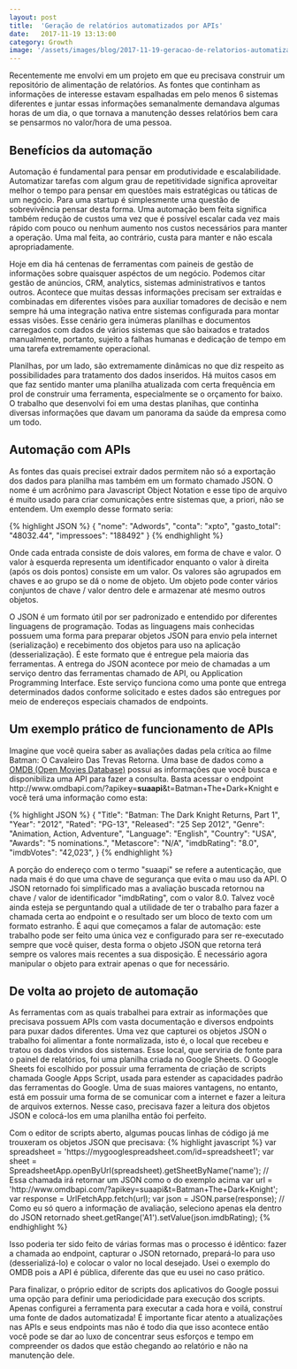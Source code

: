 ```yaml
---
layout: post
title:  'Geração de relatórios automatizados por APIs'
date:   2017-11-19 13:13:00
category: Growth
image: '/assets/images/blog/2017-11-19-geracao-de-relatorios-automatizados-por-apis-featured.jpg'
---
```


<p>Recentemente me envolvi em um projeto em que eu precisava construir um repositório de alimentação de relatórios. As fontes que continham as informações de interesse estavam espalhadas em pelo menos 6 sistemas diferentes e juntar essas informações semanalmente demandava algumas horas de um dia, o que tornava a manutenção desses relatórios bem cara se pensarmos no valor/hora de uma pessoa.</p>

<!--more-->

## Benefícios da automação

<p>Automação é fundamental para pensar em produtividade e escalabilidade. Automatizar tarefas com algum grau de repetitividade significa aproveitar melhor o tempo para pensar em questões mais estratégicas ou táticas de um negócio. Para uma startup é simplesmente uma questão de sobrevivência pensar desta forma. Uma automação bem feita significa também redução de custos uma vez que é possível escalar cada vez mais rápido com pouco ou nenhum aumento nos custos necessários para manter a operação. Uma mal feita, ao contrário, custa para manter e não escala apropriadamente.</p>

<p>Hoje em dia há centenas de ferramentas com paineis de gestão de informações sobre quaisquer aspéctos de um negócio. Podemos citar gestão de anúncios, CRM, analytics, sistemas administrativos e tantos outros. Acontece que muitas dessas informações precisam ser extraídas e combinadas em diferentes visões para auxiliar tomadores de decisão e nem sempre há uma integração nativa entre sistemas configurada para montar essas visões. Esse cenário gera inúmeras planilhas e documentos carregados com dados de vários sistemas que são baixados e tratados manualmente, portanto, sujeito a falhas humanas e dedicação de tempo em uma tarefa extremamente operacional.</p>

<p>Planilhas, por um lado, são extremamente dinâmicas no que diz respeito as possibilidades para tratamento dos dados inseridos. Há muitos casos em que faz sentido manter uma planilha atualizada com certa frequência em prol de construir uma ferramenta, especialmente se o orçamento for baixo. O trabalho que desenvolvi foi em uma destas planihas, que continha diversas informações que davam um panorama da saúde da empresa como um todo.</p>

## Automação com APIs

<p>As fontes das quais precisei extrair dados permitem não só a exportação dos dados para planilha mas também em um formato chamado JSON. O nome é um acrônimo para Javascript Object Notation e esse tipo de arquivo é muito usado para criar comunicações entre sistemas que, a priori, não se entendem. Um exemplo desse formato seria:

{% highlight JSON %}
{
  "nome": "Adwords",
  "conta": "xpto",
  "gasto_total": "48032.44",
  "impressoes": "188492"
}
{% endhighlight %}

Onde cada entrada consiste de dois valores, em forma de chave e valor. O valor à esquerda representa um identificador enquanto o valor à direita (após os dois pontos) consiste em um valor. Os valores são agrupados em chaves e ao grupo se dá o nome de objeto. Um objeto pode conter vários conjuntos de chave / valor dentro dele e armazenar até mesmo outros objetos.</p>

<p>O JSON é um formato útil por ser padronizado e entendido por diferentes linguagens de programação. Todas as linguagens mais conhecidas possuem uma forma para preparar objetos JSON para envio pela internet (serialização) e recebimento dos objetos para uso na aplicação (desserialização). É este formato que é entregue pela maioria das ferramentas. A entrega do JSON acontece por meio de chamadas a um serviço dentro das ferramentas chamado de API, ou Application Programming Interface. Este serviço funciona como uma ponte que entrega determinados dados conforme solicitado e estes dados são entregues por meio de endereços especiais chamados de endpoints. </p>

<h2>Um exemplo prático de funcionamento de APIs</h2>

<p>Imagine que você queira saber as avaliações dadas pela crítica ao filme Batman: O Cavaleiro Das Trevas Retorna. Uma base de dados como a <a href="http://www.omdbapi.com/" target="\_blank">OMDB (Open Movies Database)</a> possui as informações que você busca e disponibiliza uma API para fazer a consulta. Basta acessar o endpoint http://www.omdbapi.com/?apikey=<strong>suaapi</strong>&t=Batman+The+Dark+Knight e você terá uma informação como esta:

{% highlight JSON %}
{
  "Title": "Batman: The Dark Knight Returns, Part 1",
  "Year": "2012",
  "Rated": "PG-13",
  "Released": "25 Sep 2012",
  "Genre": "Animation, Action, Adventure",
  "Language": "English",
  "Country": "USA",
  "Awards": "5 nominations.",
  "Metascore": "N/A",
  "imdbRating": "8.0",
  "imdbVotes": "42,023",
}
{% endhighlight %}

A porção do endereço com o termo "suaapi" se refere a autenticação, que nada mais é do que uma chave de segurança que evita o mau uso da API. O JSON retornado foi simplificado mas a avaliação buscada retornou na chave / valor de identificador "imdbRating", com o valor 8.0. Talvez você ainda esteja se perguntando qual a utilidade de ter o trabalho para fazer a chamada certa ao endpoint e o resultado ser um bloco de texto com um formato estranho. É aqui que começamos a falar de automação: este trabalho pode ser feito uma única vez e configurado para ser re-executado sempre que você quiser, desta forma o objeto JSON que retorna terá sempre os valores mais recentes a sua disposição. É necessário agora manipular o objeto para extrair apenas o que for necessário.</p>

## De volta ao projeto de automação

<p>As ferramentas com as quais trabalhei para extrair as informações que precisava possuem APIs com vasta documentação e diversos endpoints para puxar dados diferentes. Uma vez que capturei os objetos JSON o trabalho foi alimentar a fonte normalizada, isto é, o local que recebeu e tratou os dados vindos dos sistemas. Esse local, que serviria de fonte para o painel de relatórios, foi uma planilha criada no Google Sheets. O Google Sheets foi escolhido por possuir uma ferramenta de criação de scripts chamada Google Apps Script, usada para estender as capacidades padrão das ferramentas do Google. Uma de suas maiores vantagens, no entanto, está em possuir uma forma de se comunicar com a internet e fazer a leitura de arquivos externos. Nesse caso, precisava fazer a leitura dos objetos JSON e colocá-los em uma planilha então foi perfeito.</p>

<p>Com o editor de scripts aberto, algumas poucas linhas de código já me trouxeram os objetos JSON que precisava:
{% highlight javascript %}
var spreadsheet = 'https://mygooglespreadsheet.com/id=spreadsheet1';
var sheet = SpreadsheetApp.openByUrl(spreadsheet).getSheetByName('name');
// Essa chamada irá retornar um JSON como o do exemplo acima
var url = 'http://www.omdbapi.com/?apikey=suaapi&t=Batman+The+Dark+Knight';
var response = UrlFetchApp.fetch(url);
var json = JSON.parse(response);
// Como eu só quero a informação de avaliação, seleciono apenas ela dentro do JSON retornado
sheet.getRange('A1').setValue(json.imdbRating);
{% endhighlight %}

Isso poderia ter sido feito de várias formas mas o processo é idêntico: fazer a chamada ao endpoint, capturar o JSON retornado, prepará-lo para uso (desserializá-lo) e colocar o valor no local desejado. Usei o exemplo do OMDB pois a API é pública, diferente das que eu usei no caso prático.</p>

<p>Para finalizar, o próprio editor de scripts dos aplicativos do Google possui uma opção para definir uma periodicidade para execução dos scripts. Apenas configurei a ferramenta para executar a cada hora e voilá, construí uma fonte de dados automatizada! É importante ficar atento a atualizações nas APIs e seus endpoints mas não é todo dia que isso acontece então você pode se dar ao luxo de concentrar seus esforços e tempo em compreender os dados que estão chegando ao relatório e não na manutenção dele.</p>
